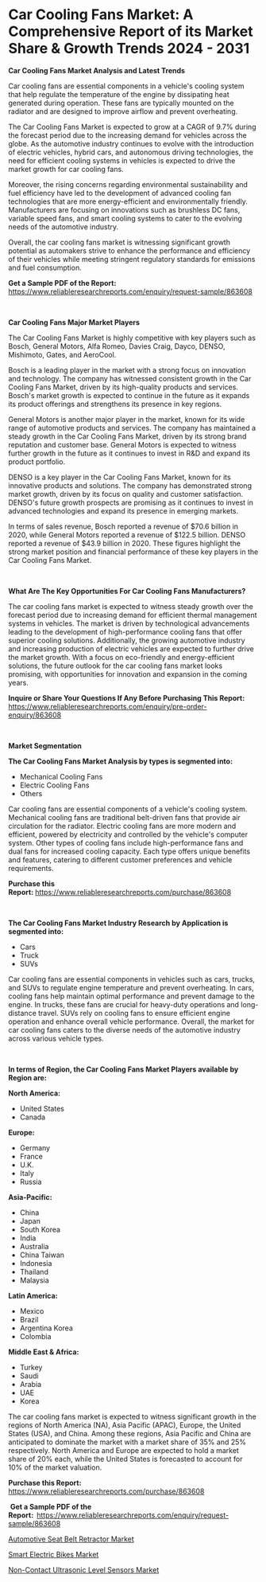 <p><h1>Car Cooling Fans Market: A Comprehensive Report of its Market Share & Growth Trends 2024 - 2031</h1></p><p><strong>Car Cooling Fans Market Analysis and Latest Trends</strong></p>
<p><p>Car cooling fans are essential components in a vehicle's cooling system that help regulate the temperature of the engine by dissipating heat generated during operation. These fans are typically mounted on the radiator and are designed to improve airflow and prevent overheating.</p><p>The Car Cooling Fans Market is expected to grow at a CAGR of 9.7% during the forecast period due to the increasing demand for vehicles across the globe. As the automotive industry continues to evolve with the introduction of electric vehicles, hybrid cars, and autonomous driving technologies, the need for efficient cooling systems in vehicles is expected to drive the market growth for car cooling fans.</p><p>Moreover, the rising concerns regarding environmental sustainability and fuel efficiency have led to the development of advanced cooling fan technologies that are more energy-efficient and environmentally friendly. Manufacturers are focusing on innovations such as brushless DC fans, variable speed fans, and smart cooling systems to cater to the evolving needs of the automotive industry.</p><p>Overall, the car cooling fans market is witnessing significant growth potential as automakers strive to enhance the performance and efficiency of their vehicles while meeting stringent regulatory standards for emissions and fuel consumption.</p></p>
<p><strong>Get a Sample PDF of the Report:&nbsp;</strong> <a href="https://www.reliableresearchreports.com/enquiry/request-sample/863608">https://www.reliableresearchreports.com/enquiry/request-sample/863608</a></p>
<p>&nbsp;</p>
<p><strong>Car Cooling Fans Major Market Players</strong></p>
<p><p>The Car Cooling Fans Market is highly competitive with key players such as Bosch, General Motors, Alfa Romeo, Davies Craig, Dayco, DENSO, Mishimoto, Gates, and AeroCool. </p><p>Bosch is a leading player in the market with a strong focus on innovation and technology. The company has witnessed consistent growth in the Car Cooling Fans Market, driven by its high-quality products and services. Bosch's market growth is expected to continue in the future as it expands its product offerings and strengthens its presence in key regions.</p><p>General Motors is another major player in the market, known for its wide range of automotive products and services. The company has maintained a steady growth in the Car Cooling Fans Market, driven by its strong brand reputation and customer base. General Motors is expected to witness further growth in the future as it continues to invest in R&D and expand its product portfolio.</p><p>DENSO is a key player in the Car Cooling Fans Market, known for its innovative products and solutions. The company has demonstrated strong market growth, driven by its focus on quality and customer satisfaction. DENSO's future growth prospects are promising as it continues to invest in advanced technologies and expand its presence in emerging markets.</p><p>In terms of sales revenue, Bosch reported a revenue of $70.6 billion in 2020, while General Motors reported a revenue of $122.5 billion. DENSO reported a revenue of $43.9 billion in 2020. These figures highlight the strong market position and financial performance of these key players in the Car Cooling Fans Market.</p></p>
<p>&nbsp;</p>
<p><strong>What Are The Key Opportunities For Car Cooling Fans Manufacturers?</strong></p>
<p><p>The car cooling fans market is expected to witness steady growth over the forecast period due to increasing demand for efficient thermal management systems in vehicles. The market is driven by technological advancements leading to the development of high-performance cooling fans that offer superior cooling solutions. Additionally, the growing automotive industry and increasing production of electric vehicles are expected to further drive the market growth. With a focus on eco-friendly and energy-efficient solutions, the future outlook for the car cooling fans market looks promising, with opportunities for innovation and expansion in the coming years.</p></p>
<p><strong>Inquire or Share Your Questions If Any Before Purchasing This Report:</strong> <a href="https://www.reliableresearchreports.com/enquiry/pre-order-enquiry/863608">https://www.reliableresearchreports.com/enquiry/pre-order-enquiry/863608</a></p>
<p>&nbsp;</p>
<p><strong>Market Segmentation</strong></p>
<p><strong>The Car Cooling Fans Market Analysis by types is segmented into:</strong></p>
<p><ul><li>Mechanical Cooling Fans</li><li>Electric Cooling Fans</li><li>Others</li></ul></p>
<p><p>Car cooling fans are essential components of a vehicle's cooling system. Mechanical cooling fans are traditional belt-driven fans that provide air circulation for the radiator. Electric cooling fans are more modern and efficient, powered by electricity and controlled by the vehicle's computer system. Other types of cooling fans include high-performance fans and dual fans for increased cooling capacity. Each type offers unique benefits and features, catering to different customer preferences and vehicle requirements.</p></p>
<p><strong>Purchase this Report:&nbsp;</strong><a href="https://www.reliableresearchreports.com/purchase/863608">https://www.reliableresearchreports.com/purchase/863608</a></p>
<p>&nbsp;</p>
<p><strong>The Car Cooling Fans Market Industry Research by Application is segmented into:</strong></p>
<p><ul><li>Cars</li><li>Truck</li><li>SUVs</li></ul></p>
<p><p>Car cooling fans are essential components in vehicles such as cars, trucks, and SUVs to regulate engine temperature and prevent overheating. In cars, cooling fans help maintain optimal performance and prevent damage to the engine. In trucks, these fans are crucial for heavy-duty operations and long-distance travel. SUVs rely on cooling fans to ensure efficient engine operation and enhance overall vehicle performance. Overall, the market for car cooling fans caters to the diverse needs of the automotive industry across various vehicle types.</p></p>
<p>&nbsp;</p>
<p><strong>In terms of Region, the Car Cooling Fans Market Players available by Region are:</strong></p>
<p>
    <p> <strong> North America: </strong>
        <ul>
            <li>United States</li>
            <li>Canada</li>
        </ul>
        </p> 
    <p> <strong> Europe: </strong>
        <ul>
            <li>Germany</li>
            <li>France</li>
            <li>U.K.</li>
            <li>Italy</li>
            <li>Russia</li>
        </ul>
        </p> 
    <p> <strong> Asia-Pacific: </strong>
        <ul>
            <li>China</li>
            <li>Japan</li>
            <li>South Korea</li>
            <li>India</li>
            <li>Australia</li>
            <li>China Taiwan</li>
            <li>Indonesia</li>
            <li>Thailand</li>
            <li>Malaysia</li>
        </ul>
        </p> 
    <p> <strong> Latin America: </strong>
        <ul>
            <li>Mexico</li>
            <li>Brazil</li>
            <li>Argentina Korea</li>
            <li>Colombia</li>
        </ul>
        </p> 
    <p> <strong> Middle East & Africa: </strong>
        <ul>
            <li>Turkey</li>
            <li>Saudi</li>
            <li>Arabia</li>
            <li>UAE</li>
            <li>Korea</li>
        </ul>
    </p>
    </p>
<p><p>The car cooling fans market is expected to witness significant growth in the regions of North America (NA), Asia Pacific (APAC), Europe, the United States (USA), and China. Among these regions, Asia Pacific and China are anticipated to dominate the market with a market share of 35% and 25% respectively. North America and Europe are expected to hold a market share of 20% each, while the United States is forecasted to account for 10% of the market valuation.</p></p>
<p><strong>Purchase this Report: </strong><a href="https://www.reliableresearchreports.com/purchase/863608">https://www.reliableresearchreports.com/purchase/863608</a></p>
<p>&nbsp;<strong>Get a Sample PDF of the Report:&nbsp;&nbsp;</strong><a href="https://www.reliableresearchreports.com/enquiry/request-sample/863608">https://www.reliableresearchreports.com/enquiry/request-sample/863608</a></p>
<p><strong></strong></p>
<p><p><a href="https://github.com/mancsybtousav/Market-Research-Report-List-1/blob/main/automotive-seat-belt-retractor-market.md">Automotive Seat Belt Retractor Market</a></p><p><a href="https://github.com/josesg55/Market-Research-Report-List-1/blob/main/smart-electric-bikes-market.md">Smart Electric Bikes Market</a></p><p><a href="https://view.publitas.com/reportprime-1/non-contact-ultrasonic-level-sensors-market-furnish-information-about-market-size-market-share-market-dynamics-and-projections-spanning-from-2023-to-2030/">Non-Contact Ultrasonic Level Sensors Market</a></p></p>
